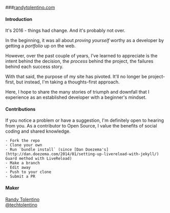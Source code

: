 ###[randytolentino.com](http://randytolentino.com/)

#### Introduction
It's 2016 - things had change.
And it's probably not over.

In the beginning, it was all about _proving yourself_ worthy as a developer by getting a _portfolio_ up on the web.

However, over the past couple of years, I've learned to appreciate is the intent behind the decision, the _process_ behind the project, the failures behind each success story.

With that said, the purpose of my site has pivoted. It'll no longer be project-first, but instead, I'm taking a thoughts-first approach.

Here, I hope to share the many stories of triumph and downfall that I experience as an established developer with a beginner's mindset.

#### Contributions

If you notice a problem or have a suggestion, I'm definitely open to hearing from you. As a contributor to Open Source, I value the benefits of social coding and shared knowledge. 

```
- Fork the repo
- Clone your own
- Run `bundle install` (since [Dan Doezema's](http://dan.doezema.com/2014/01/setting-up-livereload-with-jekyll/) Guard method with LiveReload)
- Make a branch
- Edit away
- Push to your clone
- Submit a PR
```

#### Maker
[Randy Tolentino](http://randytolentino.com/)  
[@techtolentino](https://twitter.com/techtolentino)